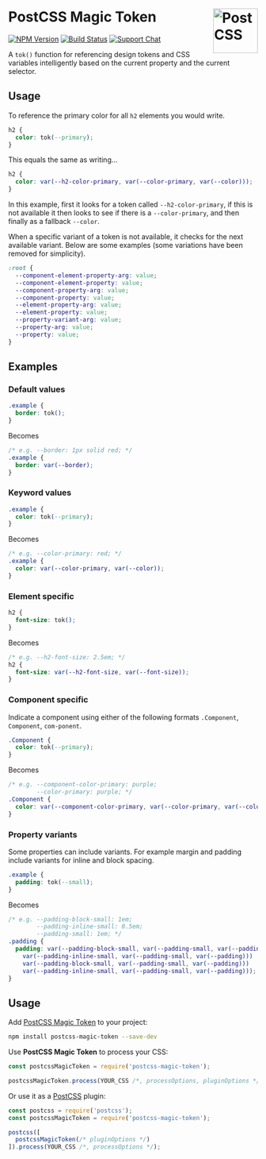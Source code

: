 # PostCSS Magic Token [<img src="https://postcss.github.io/postcss/logo.svg" alt="PostCSS" width="90" height="90" align="right">][postcss]

[![NPM Version][npm-img]][npm-url]
[![Build Status][cli-img]][cli-url]
[![Support Chat][git-img]][git-url]

A `tok()` function for referencing design tokens and CSS variables intelligently based on the current property and the current selector.

## Usage

To reference the primary color for all `h2` elements you would write.

```css
h2 {
  color: tok(--primary);
}
```

This equals the same as writing...

```css
h2 {
  color: var(--h2-color-primary, var(--color-primary, var(--color)));
}
```

In this example, first it looks for a token called `--h2-color-primary`, if this is not available it then looks to see if there is a `--color-primary`, and then finally as a fallback `--color`.

When a specific variant of a token is not available, it checks for the next available variant. Below are some examples (some variations have been removed for simplicity).

```css
:root {
  --component-element-property-arg: value;
  --component-element-property: value;
  --component-property-arg: value;
  --component-property: value;
  --element-property-arg: value;
  --element-property: value;
  --property-variant-arg: value;
  --property-arg: value;
  --property: value;
}
```

## Examples

### Default values

```css
.example {
  border: tok();
}
```

Becomes

```css
/* e.g. --border: 1px solid red; */
.example {
  border: var(--border);
}
```

### Keyword values

```css
.example {
  color: tok(--primary);
}
```

Becomes

```css
/* e.g. --color-primary: red; */
.example {
  color: var(--color-primary, var(--color));
}
```

### Element specific

```css
h2 {
  font-size: tok();
}
```

Becomes

```css
/* e.g. --h2-font-size: 2.5em; */
h2 {
  font-size: var(--h2-font-size, var(--font-size));
}
```

### Component specific

Indicate a component using either of the following formats `.Component`, `Component`, `com-ponent`.

```css
.Component {
  color: tok(--primary);
}
```

Becomes

```css
/* e.g. --component-color-primary: purple;
        --color-primary: purple; */
.Component {
  color: var(--component-color-primary, var(--color-primary, var(--color)));
}
```

###  Property variants

Some properties can include variants. For example margin and padding include variants for inline and block spacing.

```css
.example {
  padding: tok(--small);
}
```

Becomes

```css
/* e.g. --padding-block-small: 1em;
        --padding-inline-small: 0.5em;
        --padding-small: 1em; */
.padding {
  padding: var(--padding-block-small, var(--padding-small, var(--padding)))
    var(--padding-inline-small, var(--padding-small, var(--padding)))
    var(--padding-block-small, var(--padding-small, var(--padding)))
    var(--padding-inline-small, var(--padding-small, var(--padding)));
}
```


## Usage

Add [PostCSS Magic Token] to your project:

```bash
npm install postcss-magic-token --save-dev
```

Use **PostCSS Magic Token** to process your CSS:

```js
const postcssMagicToken = require('postcss-magic-token');

postcssMagicToken.process(YOUR_CSS /*, processOptions, pluginOptions */);
```

Or use it as a [PostCSS] plugin:

```js
const postcss = require('postcss');
const postcssMagicToken = require('postcss-magic-token');

postcss([
  postcssMagicToken(/* pluginOptions */)
]).process(YOUR_CSS /*, processOptions */);
```

[cli-img]: https://img.shields.io/travis/limitlessloop/postcss-magic-token/master.svg
[cli-url]: https://travis-ci.org/limitlessloop/postcss-magic-token
[git-img]: https://img.shields.io/badge/support-chat-blue.svg
[git-url]: https://gitter.im/postcss/postcss
[npm-img]: https://img.shields.io/npm/v/postcss-magic-token.svg
[npm-url]: https://www.npmjs.com/package/postcss-magic-token

[PostCSS]: https://github.com/postcss/postcss
[PostCSS Magic Token]: https://github.com/limitlessloop/postcss-magic-token
